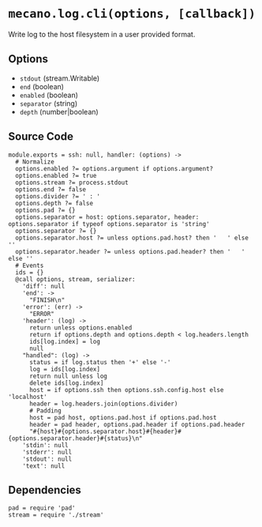 
# `mecano.log.cli(options, [callback])`

Write log to the host filesystem in a user provided format.

## Options

*   `stdout` (stream.Writable)   
*   `end` (boolean)    
*   `enabled` (boolean)    
*   `separator` (string)    
*   `depth` (number|boolean)    

## Source Code

    module.exports = ssh: null, handler: (options) ->
      # Normalize
      options.enabled ?= options.argument if options.argument?
      options.enabled ?= true
      options.stream ?= process.stdout
      options.end ?= false
      options.divider ?= ' : '
      options.depth ?= false
      options.pad ?= {}
      options.separator = host: options.separator, header: options.separator if typeof options.separator is 'string'
      options.separator ?= {}
      options.separator.host ?= unless options.pad.host? then '   ' else ''
      options.separator.header ?= unless options.pad.header? then '   ' else ''
      # Events
      ids = {}
      @call options, stream, serializer:
        'diff': null
        'end': ->
          "FINISH\n"
        'error': (err) ->
          "ERROR"
        'header': (log) ->
          return unless options.enabled
          return if options.depth and options.depth < log.headers.length
          ids[log.index] = log
          null
        "handled": (log) ->
          status = if log.status then '+' else '-'
          log = ids[log.index]
          return null unless log
          delete ids[log.index]
          host = if options.ssh then options.ssh.config.host else 'localhost'
          header = log.headers.join(options.divider)
          # Padding
          host = pad host, options.pad.host if options.pad.host
          header = pad header, options.pad.header if options.pad.header
          "#{host}#{options.separator.host}#{header}#{options.separator.header}#{status}\n"
        'stdin': null
        'stderr': null
        'stdout': null
        'text': null

## Dependencies

    pad = require 'pad'
    stream = require './stream'
